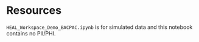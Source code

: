 # Resources

`HEAL_Workspace_Demo_BACPAC.ipynb` is for simulated data and this notebook contains no PII/PHI.
